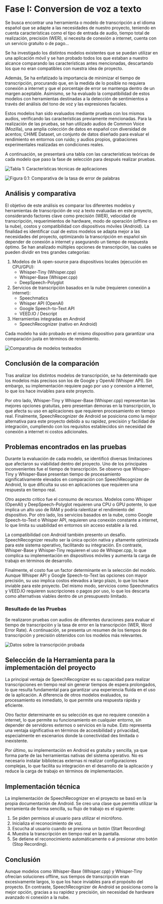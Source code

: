 # Fase I: Conversion de voz a texto

Se busca encontrar una herramienta o modelo de transcripción a el idioma español que se adapte a las necesidades de
nuestro proyecto, teniendo en cuenta características como el tipo de entrada de audio, tiempo total de realización,
precisión (WER), si necesita de conexión a internet, cuenta con un servicio gratuito o de pago…

Se ha investigado los distintos modelos existentes que se puedan utilizar en una aplicación móvil y se han probado todos
los que estaban a nuestro alcance comparando las características antes mencionadas, descartando los que no eran
compatibles con nuestra idea de proyecto.

Además, Se ha enfatizado la importancia de minimizar el tiempo de transcripción, procurando que, en la medida de lo
posible no requiera conexión a internet y que el porcentaje de error se mantenga dentro de un margen aceptable.
Asimismo, se ha evaluado la compatibilidad de estos modelos con herramientas destinadas a la detección de sentimientos a
través del análisis del tono de voz y las expresiones faciales.

Estos modelos han sido evaluados mediante pruebas con los mismos audios, verificando las características previamente
mencionadas. Para la realización de las pruebas, se han utilizado audios de Common Voice (Mozilla), una amplia colección
de datos en español con diversidad de acentos; CHiME Dataset, un conjunto de datos diseñado para evaluar el rendimiento
en entornos con ruido; y audios propios, grabaciones experimentales realizadas en condiciones reales.

A continuación, se presentará una tabla con las características teóricas de cada modelo que paso la fase de selección
para después realizar pruebas.

![Tabla 1: Características técnicas de aplicaciones](tabla_analisis_voz.png)

![Figura 0.1: Comparativa de la tasa de error de palabras](grafica_error_apps_voz.png)

## Análisis y comparativa

El objetivo de este análisis es comparar los diferentes modelos y herramientas de transcripción de voz a texto evaluadas
en este proyecto, considerando factores clave como precisión (WER), velocidad de transcripción, requerimientos de
hardware, modo de operación (offline o en la nube), costos y compatibilidad con dispositivos móviles (Android).
La finalidad es identificar cual de estos modelos se adapta mejor a las necesidades del proyecto, optimizando la
transcripción en español sin depender de conexión a internet y asegurando un tiempo de respuesta óptimo.
Se han analizado múltiples opciones de transcripción, las cuales se pueden dividir en tres grandes categorías:

1. Modelos de IA open-source para dispositivos locales (ejecución en CPU/GPU):
    * Whisper-Tiny (Whisper.cpp)
    * Whisper-Base (Whisper.cpp)
    * DeepSpeech-Polyglot
2. Servicios de transcripción basados en la nube (requieren conexión a internet):
    * Speechmatics
    * Whisper API (OpenAI)
    * Google Speech-to-Text API
    * VEED.IO / Descript
3. Herramientas integradas en Android
    * SpeechRecognizer (nativo en Android)

Cada modelo ha sido probado en el mismo dispositivo para garantizar una comparación justa en términos de
rendimiento.

![Comparativa de modelos testeados](modelos_testeados.png)

## Conclusión de la comparación

Tras analizar los distintos modelos de transcripción, se ha determinado que los modelos más precisos son los de Google y
OpenAI (Whisper API). Sin embargo, su implementación requiere pago por uso y conexión a internet, lo que los hace
inviables para este proyecto.

Por otro lado, Whisper-Tiny y Whisper-Base (Whisper.cpp) representan las mejores opciones gratuitas, pero presentan
demoras en la transcripción, lo que afecta su uso en aplicaciones que requieren procesamiento en tiempo real.
Finalmente, SpeechRecognizer de Android se posiciona como la mejor alternativa para este proyecto debido a su rapidez,
precisión y facilidad de integración, cumpliendo con los requisitos establecidos sin necesidad de conexión a internet ni
costos adicionales.

## Problemas encontrados en las pruebas

Durante la evaluación de cada modelo, se identificó diversas limitaciones que afectaron su viabilidad dentro del
proyecto. Uno de los principales inconvenientes fue el tiempo de transcripción. Se observo que Whisper-Tiny y
Whisper-Base presentan tiempo de procesamiento significativamente elevados en comparación con SpeechRecognizer de
Android, lo que dificulta su uso en aplicaciones que requieren una respuesta en tiempo real.

Otro aspecto critico fue el consumo de recursos. Modelos como Whisper (OpenAI) y DeepSpeech-Polyglot requieren una CPU o
GPU potente, lo que implica un alto uso de RAM y podría ralentizar el rendimiento del dispositivo. Por otro lado, los
servicios basados en la nube, como Google Speech-to-Text o Whisper API, requieren una conexión constante a internet, lo
que limita su usabilidad en entornos sin acceso estable a la red.

La compatibilidad con Android también presento un desafío. SpeechRecognizer resulto ser la única opción nativa y
altamente optimizada para este sistema operativo, facilitando su integración. En contraste, Whisper-Base y Whisper-Tiny
requieren el uso de Whisper.cpp, lo que complica su implementación en dispositivos móviles y aumenta la carga de trabajo
en términos de desarrollo.

Finalmente, el costo fue un factor determinante en la selección del modelo. Aunque Whisper API y Google Speech-to-Text
las opciones con mayor precisión, su uso implica costos elevados a largo plazo, lo que los hace inviable para este
proyecto. Del mismo modo, servicios como Speechmatics y VEED.IO requieren suscripciones o pagos por uso, lo que los
descarta como alternativas viables dentro de un presupuesto limitado.

### Resultado de las Pruebas

Se realizaron pruebas con audios de diferentes duraciones para evaluar el tiempo de transcripción y la tasa de error en
la transcripción (WER, Word Error Rate). A continuación, se presenta un resumen de los tiempos de transcripción y
precisión obtenidos con los modelos más relevantes.

![Datos sobre la transcripción probada](transcripcion_probada.png)

## Selección de la Herramienta para la implementación del proyecto

La principal ventaja de SpeechRecognizer es su capacidad para realizar transcripciones en tiempo real sin generar
tiempos de espera prolongados, lo que resulta fundamental para garantizar una experiencia fluida en el uso de la
aplicación. A diferencia de otros modelos evaluados, su procesamiento es inmediato, lo que permite una respuesta rápida
y eficiente.

Otro factor determinante en su selección es que no requiere conexión a internet, lo que permite su funcionamiento en
cualquier entorno, sin depender de servidores externos o servicios en la nube. Esto representa una ventaja significativa
en términos de accesibilidad y privacidad, especialmente en escenarios donde la conectividad des limitada o inexistente.

Por último, su implementación en Android es gratuita y sencilla, ya que forma parte de las herramientas nativas del
sistema operativo. No es necesario instalar bibliotecas externas ni realizar configuraciones complejas, lo que facilita
su integración en el desarrollo de la aplicación y reduce la carga de trabajo en términos de implementación.

## Implementación técnica

La implementación de SpeechRecognizer en el proyecto se basó en la propia documentación de Android. Se creo una clase
que permitía utilizar la herramienta de forma sencilla, su flujo de trabajo es el siguiente:

1. Se piden permisos al usuario para utilizar el micrófono.
2. Inicializa el reconocimiento de voz.
3. Escucha al usuario cuando se presiona un botón (Start Recording)
4. Muestra la transcripción en tiempo real en la pantalla.
5. Se detiene el reconocimiento automáticamente o al presionar otro botón (Stop Recording).

## Conclusión

Aunque modelos como Whisper-Base (Whisper.cpp) y Whisper-Tiny ofrecían soluciones offline, sus tiempos de transcripción
eran excesivamente largos, lo que los hace inviables para el propósito del proyecto. En contraste, SpeechRecognizer de
Android se posiciona como la mejor opción, gracias a su rapidez y precisión, sin necesidad de hardware avanzado ni
conexión a la nube. 







